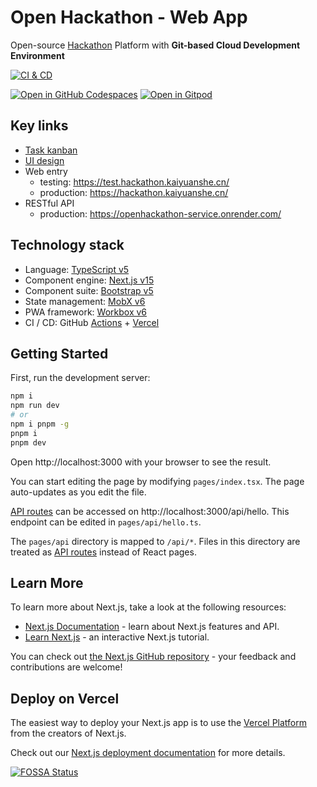 # Open Hackathon - Web App

Open-source [Hackathon][1] Platform with **Git-based Cloud Development Environment**

[![CI & CD](https://github.com/kaiyuanshe/OpenHackathon-Web/actions/workflows/main.yml/badge.svg)][2]

[![Open in GitHub Codespaces](https://github.com/codespaces/badge.svg)][3]
[![Open in Gitpod](https://gitpod.io/button/open-in-gitpod.svg)][4]

## Key links

- [Task kanban](https://github.com/orgs/kaiyuanshe/projects/9/)
- [UI design](https://www.figma.com/file/HKPV8IB4kxrAVAuuSBZKd1/Open-Hackathon)
- Web entry
  - testing: https://test.hackathon.kaiyuanshe.cn/
  - production: https://hackathon.kaiyuanshe.cn/
- RESTful API
  - production: https://openhackathon-service.onrender.com/

## Technology stack

- Language: [TypeScript v5][5]
- Component engine: [Next.js v15][6]
- Component suite: [Bootstrap v5][7]
- State management: [MobX v6][8]
- PWA framework: [Workbox v6][9]
- CI / CD: GitHub [Actions][10] + [Vercel][11]

## Getting Started

First, run the development server:

```bash
npm i
npm run dev
# or
npm i pnpm -g
pnpm i
pnpm dev
```

Open http://localhost:3000 with your browser to see the result.

You can start editing the page by modifying `pages/index.tsx`. The page auto-updates as you edit the file.

[API routes][12] can be accessed on http://localhost:3000/api/hello. This endpoint can be edited in `pages/api/hello.ts`.

The `pages/api` directory is mapped to `/api/*`. Files in this directory are treated as [API routes][12] instead of React pages.

## Learn More

To learn more about Next.js, take a look at the following resources:

- [Next.js Documentation][13] - learn about Next.js features and API.
- [Learn Next.js][14] - an interactive Next.js tutorial.

You can check out [the Next.js GitHub repository][15] - your feedback and contributions are welcome!

## Deploy on Vercel

The easiest way to deploy your Next.js app is to use the [Vercel Platform][11] from the creators of Next.js.

Check out our [Next.js deployment documentation][16] for more details.

[![FOSSA Status](https://app.fossa.com/api/projects/git%2Bgithub.com%2Fkaiyuanshe%2FOpenHackathon-Web.svg?type=large)][17]

[1]: https://en.wikipedia.org/wiki/Hackathon
[2]: https://github.com/kaiyuanshe/OpenHackathon-Web/actions/workflows/main.yml
[3]: https://codespaces.new/kaiyuanshe/OpenHackathon-Web
[4]: https://gitpod.io/?autostart=true#https://github.com/kaiyuanshe/OpenHackathon-Web
[5]: https://www.typescriptlang.org/
[6]: https://nextjs.org/
[7]: https://getbootstrap.com/
[8]: https://mobx.js.org/
[9]: https://developers.google.com/web/tools/workbox
[10]: https://github.com/features/actions
[11]: https://vercel.com/new?utm_medium=default-template&filter=next.js&utm_source=create-next-app&utm_campaign=create-next-app-readme
[12]: https://nextjs.org/docs/api-routes/introduction
[13]: https://nextjs.org/docs
[14]: https://nextjs.org/learn
[15]: https://github.com/vercel/next.js/
[16]: https://nextjs.org/docs/deployment
[17]: https://app.fossa.com/projects/git%2Bgithub.com%2Fkaiyuanshe%2FOpenHackathon-Web?ref=badge_large
